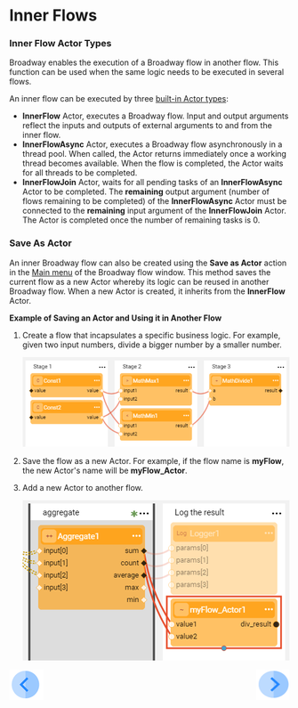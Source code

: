 # Inner Flows

### Inner Flow Actor Types
Broadway enables the execution of a Broadway flow in another flow. This function can be used when the same logic needs to be executed in several flows. 

An inner flow can be executed by three [built-in Actor types](04_built_in_actor_types.md):

* **InnerFlow** Actor, executes a Broadway flow. Input and output arguments reflect the inputs and outputs of external arguments to and from the inner flow.
* **InnerFlowAsync** Actor, executes a Broadway flow asynchronously in a thread pool. When called, the Actor returns immediately once a working thread becomes available. When the flow is completed, the Actor waits for all threads to be completed. 
* **InnerFlowJoin** Actor, waits for all pending tasks of an **InnerFlowAsync** Actor to be completed. The **remaining** output argument (number of flows remaining to be completed) of the **InnerFlowAsync** Actor must be connected to the **remaining** input argument of the **InnerFlowJoin** Actor. The Actor is completed once the number of remaining tasks is 0.

### Save As Actor
An inner Broadway flow can also be created using the **Save as Actor** action in the [Main menu](18_broadway_flow_window.md#main-menu) of the Broadway flow window. This method saves the current flow as a new Actor whereby its logic can be reused in another Broadway flow. When a new Actor is created, it inherits from the **InnerFlow** Actor. 

**Example of Saving an Actor and Using it in Another Flow**

1. Create a flow that incapsulates a specific business logic. For example, given two input numbers, divide a bigger number by a smaller number. 

   ![image](images/99_22_01.PNG)

2. Save the flow as a new Actor. For example, if the flow name is **myFlow**, the new Actor's name will be **myFlow_Actor**.

4. Add a new Actor to another flow.

   ![image](images/99_22_02.PNG)

[![Previous](/articles/images/Previous.png)](21_iterations.md)[<img align="right" width="60" height="54" src="/articles/images/Next.png">](23_transactions.md)
